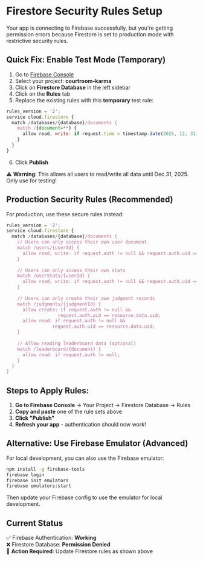 # Firestore Security Rules Setup

Your app is connecting to Firebase successfully, but you're getting permission errors because Firestore is set to production mode with restrictive security rules.

## Quick Fix: Enable Test Mode (Temporary)

1. Go to [Firebase Console](https://console.firebase.google.com/)
2. Select your project: **courtroom-karma**
3. Click on **Firestore Database** in the left sidebar
4. Click on the **Rules** tab
5. Replace the existing rules with this **temporary** test rule:

```javascript
rules_version = '2';
service cloud.firestore {
  match /databases/{database}/documents {
    match /{document=**} {
      allow read, write: if request.time < timestamp.date(2025, 12, 31);
    }
  }
}
```

6. Click **Publish**

⚠️ **Warning**: This allows all users to read/write all data until Dec 31, 2025. Only use for testing!

## Production Security Rules (Recommended)

For production, use these secure rules instead:

```javascript
rules_version = '2';
service cloud.firestore {
  match /databases/{database}/documents {
    // Users can only access their own user document
    match /users/{userId} {
      allow read, write: if request.auth != null && request.auth.uid == userId;
    }
    
    // Users can only access their own stats
    match /userStats/{userId} {
      allow read, write: if request.auth != null && request.auth.uid == userId;
    }
    
    // Users can only create their own judgment records
    match /judgments/{judgmentId} {
      allow create: if request.auth != null && 
                   request.auth.uid == resource.data.uid;
      allow read: if request.auth != null && 
                 request.auth.uid == resource.data.uid;
    }
    
    // Allow reading leaderboard data (optional)
    match /leaderboard/{document} {
      allow read: if request.auth != null;
    }
  }
}
```

## Steps to Apply Rules:

1. **Go to Firebase Console** → Your Project → Firestore Database → Rules
2. **Copy and paste** one of the rule sets above
3. **Click "Publish"**
4. **Refresh your app** - authentication should now work!

## Alternative: Use Firebase Emulator (Advanced)

For local development, you can also use the Firebase emulator:

```bash
npm install -g firebase-tools
firebase login
firebase init emulators
firebase emulators:start
```

Then update your Firebase config to use the emulator for local development.

## Current Status

✅ Firebase Authentication: **Working**  
❌ Firestore Database: **Permission Denied**  
🔧 **Action Required**: Update Firestore rules as shown above
